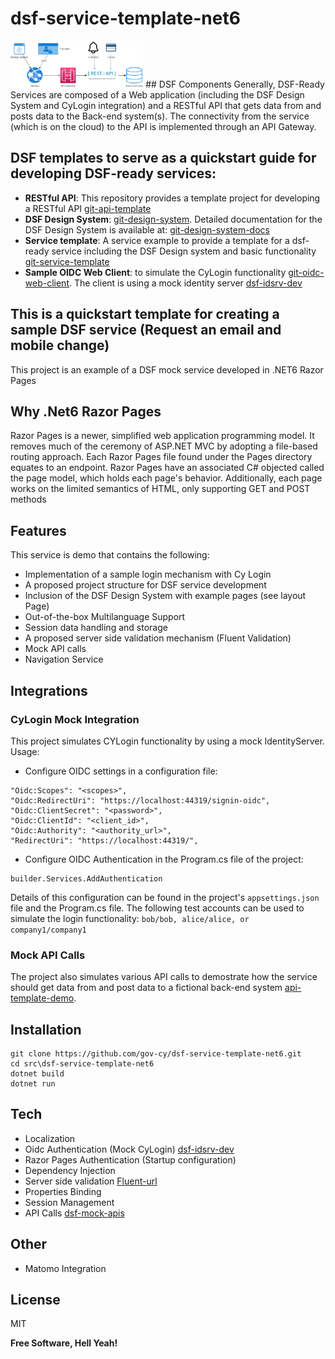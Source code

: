 
# dsf-service-template-net6
<img src=https://github.com/gov-cy/govdesign/blob/main/dsf-components.png height=75> 
## DSF Components  
Generally, DSF-Ready Services are composed of a Web application (including the DSF Design System and CyLogin integration) and a RESTful API that gets data from and posts data to the Back-end system(s).  The connectivity from the service (which is on the cloud) to the API is implemented through an API Gateway.

## DSF templates to serve as a quickstart guide for developing DSF-ready services:
- **RESTful API**: This repository provides a template project for developing a RESTful API [git-api-template]
- **DSF Design System**: [git-design-system].  Detailed documentation for the DSF Design System is available at: [git-design-system-docs]
- **Service template**: A service example to provide a template for a dsf-ready service including the DSF Design system and basic functionality [git-service-template]
- **Sample OIDC Web Client**: to simulate the CyLogin functionality [git-oidc-web-client]. The client is using a mock identity server [dsf-idsrv-dev]


## This is a quickstart template for creating a sample DSF service (Request an email and mobile change)
This project is an example of a DSF mock service developed in .NET6 Razor Pages

## Why .Net6 Razor Pages
Razor Pages is a newer, simplified web application programming model. It removes much of the ceremony of ASP.NET MVC by adopting a file-based routing approach. Each Razor Pages file found under the Pages directory equates to an endpoint. Razor Pages have an associated C# objected called the page model, which holds each page's behavior. Additionally, each page works on the limited semantics of HTML, only supporting GET and POST methods


## Features
This service is demo that contains the following:
* Implementation of a sample login mechanism with Cy Login 
* A proposed project structure for DSF service development
* Inclusion of the DSF Design System with example pages (see layout Page)
* Out-of-the-box Multilanguage Support
* Session data handling and storage
* A proposed server side validation mechanism (Fluent Validation)
* Mock API calls
* Navigation Service


## Integrations

### CyLogin Mock Integration
This project simulates CYLogin functionality by using a mock IdentityServer.
Usage:
- Configure OIDC settings in a configuration file:
```
"Oidc:Scopes": "<scopes>",
"Oidc:RedirectUri": "https://localhost:44319/signin-oidc",
"Oidc:ClientSecret": "<password>",
"Oidc:ClientId": "<client_id>",
"Oidc:Authority": "<authority_url>",
"RedirectUri": "https://localhost:44319/",
```
- Configure OIDC Authentication in the Program.cs file of the project:
```
builder.Services.AddAuthentication

```

Details of this configuration can be found in the project's `appsettings.json` file and the Program.cs file.
The following test accounts can be used to simulate the login functionality:
`bob/bob, alice/alice, or company1/company1`

### Mock API Calls
The project also simulates various API calls to demostrate how the service should get data from and post data to a fictional back-end system  [api-template-demo]. 

## Installation
```
git clone https://github.com/gov-cy/dsf-service-template-net6.git
cd src\dsf-service-template-net6
dotnet build
dotnet run
```

## Tech
* Localization
* Oidc Authentication (Mock CyLogin) [dsf-idsrv-dev]
* Razor Pages Authentication (Startup configuration)
* Dependency Injection
* Server side validation [Fluent-url]
* Properties Binding
* Session Management
* API Calls [dsf-mock-apis]

## Other
* Matomo Integration

## License

MIT

**Free Software, Hell Yeah!**

[//]: # (These are reference links used in the body of this note and get stripped out when the markdown processor does its job.)
   [git-api-template]: <https://github.com/gov-cy/dsf-api-template-net6.git>
   [api-template-demo]: <https://dsf-api-test.dmrid.gov.cy/swagger/index.html>
   [git-service-template]: <https://github.com/gov-cy/dsf-service-template-net6>
   [git-design-system]: <https://github.com/gov-cy/govcy-design-system>
   [git-design-system-docs]: <https://gov-cy.github.io/govcy-design-system-docs/>
   [git-oidc-web-client]: <https://github.com/gov-cy/dsf-oidc-web-client> 
   [dsf-idsrv-dev]: <https://dsf-idsrv-dev.dmrid.gov.cy>
   [dsf-mock-apis]: <https://dsf-api-test.dmrid.gov.cy/swagger/index.html>
   [git-repo-url]: <https://github.com/gov-cy/dsf-service-template-net6.git>
   [Fluent-url]: <https://docs.fluentvalidation.net/en/latest/>
